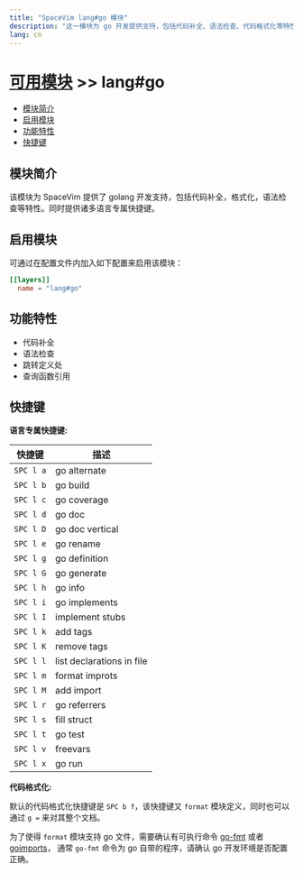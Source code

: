```yaml
---
title: "SpaceVim lang#go 模块"
description: "这一模块为 go 开发提供支持，包括代码补全、语法检查、代码格式化等特性。"
lang: cn
---
```


# [可用模块](../../) >> lang#go

<!-- vim-markdown-toc GFM -->

- [模块简介](#模块简介)
- [启用模块](#启用模块)
- [功能特性](#功能特性)
- [快捷键](#快捷键)

<!-- vim-markdown-toc -->

## 模块简介

该模块为 SpaceVim 提供了 golang 开发支持，包括代码补全，格式化，语法检查等特性。同时提供诸多语言专属快捷键。

## 启用模块

可通过在配置文件内加入如下配置来启用该模块：

```toml
[[layers]]
  name = "lang#go"
```

## 功能特性

- 代码补全
- 语法检查
- 跳转定义处
- 查询函数引用

## 快捷键

**语言专属快捷键:**

| 快捷键    | 描述                      |
| --------- | ------------------------- |
| `SPC l a` | go alternate              |
| `SPC l b` | go build                  |
| `SPC l c` | go coverage               |
| `SPC l d` | go doc                    |
| `SPC l D` | go doc vertical           |
| `SPC l e` | go rename                 |
| `SPC l g` | go definition             |
| `SPC l G` | go generate               |
| `SPC l h` | go info                   |
| `SPC l i` | go implements             |
| `SPC l I` | implement stubs           |
| `SPC l k` | add tags                  |
| `SPC l K` | remove tags               |
| `SPC l l` | list declarations in file |
| `SPC l m` | format improts            |
| `SPC l M` | add import                |
| `SPC l r` | go referrers              |
| `SPC l s` | fill struct               |
| `SPC l t` | go test                   |
| `SPC l v` | freevars                  |
| `SPC l x` | go run                    |

**代码格式化:**

默认的代码格式化快捷键是 `SPC b f`，该快捷键又 `format` 模块定义，同时也可以通过 `g =` 来对其整个文档。

为了使得 `format` 模块支持 go 文件，需要确认有可执行命令 [go-fmt](http://golang.org/cmd/gofmt/) 或者 [goimports](https://godoc.org/golang.org/x/tools/cmd/goimports)，
通常 `go-fmt` 命令为 go 自带的程序，请确认 go 开发环境是否配置正确。
